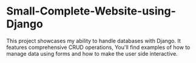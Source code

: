 # Small-Complete-Website-using-Django
This project showcases my ability to handle databases with Django. It features comprehensive CRUD operations, You'll find examples of how to manage data using forms and how to make the user side interactive.
